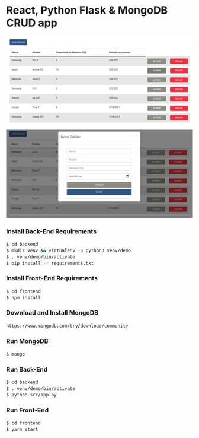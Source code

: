 # React, Python Flask & MongoDB CRUD app

![](./docs/screenshot1.png)
![](./docs/screenshot2.png)

### Install Back-End Requirements
```sh
$ cd backend
$ mkdir venv && virtualenv -p python3 venv/demo
$ . venv/demo/bin/activate
$ pip install -r requirements.txt
```
### Install Front-End Requirements
```sh
$ cd frontend
$ npm install
```
### Download and Install MongoDB
```sh
https://www.mongodb.com/try/download/community
```
### Run MongoDB
```sh
$ mongo
```
### Run Back-End
```sh
$ cd backend
$ . venv/demo/bin/activate
$ python src/app.py
```
### Run Front-End
```sh
$ cd frontend
$ yarn start
```
